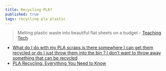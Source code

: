 ```yaml
---
title: Recycling PLA?
published: true
tags: recycling pla plastic
---
```

> Melting plastic waste into beautiful flat sheets on a budget - [Teaching Tech](https://www.youtube.com/watch?v=0VibXPtIcxc&list=PLh9akXp2EH2ATO7fJ6EVeahKw5azFSTue&index=8)

- [What do I do with my PLA scraps is there somewhere I can get them recycled or do I just throw them into the bin ? I don’t want to throw away something that can be recycled ](https://www.reddit.com/r/3Dprinting/comments/qxjgav/what_do_i_do_with_my_pla_scraps_is_there/)
- [PLA Recycling: Everything You Need to Know](https://www.3devo.com/blog/pla-recycling-everything-you-need-to-know)
